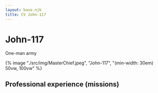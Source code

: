```yaml
---
layout: base.njk
title: CV John-117
---
```


# John-117
One-man army

{% image "./src/img/MasterChief.jpeg", "John-117", "(min-width: 30em) 50vw, 100vw" %}


## Professional experience (missions)
